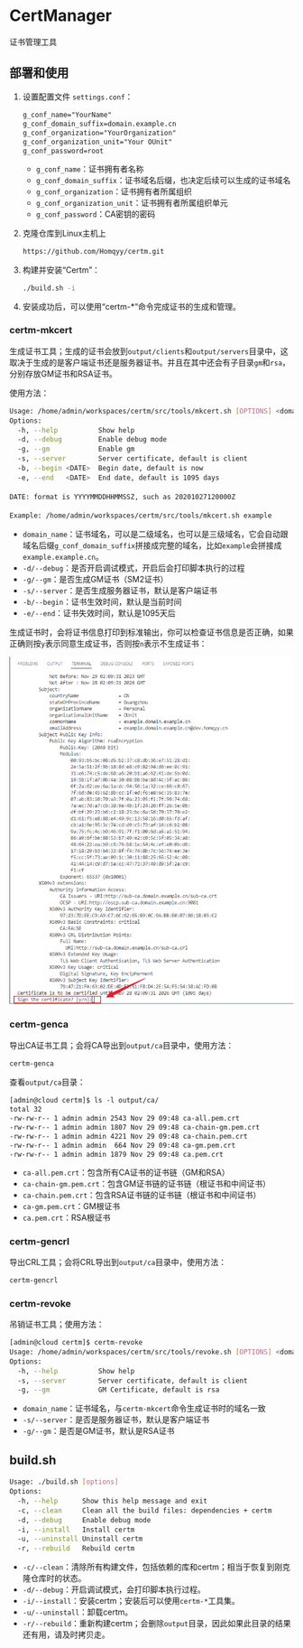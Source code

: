 # CertManager

证书管理工具

## 部署和使用

1. 设置配置文件 `settings.conf`：

    ```text
    g_conf_name="YourName"
    g_conf_domain_suffix=domain.example.cn
    g_conf_organization="YourOrganization"
    g_conf_organization_unit="Your OUnit"
    g_conf_password=root
    ```

    - `g_conf_name`：证书拥有者名称
    - `g_conf_domain_suffix`：证书域名后缀，也决定后续可以生成的证书域名
    - `g_conf_organization`：证书拥有者所属组织
    - `g_conf_organization_unit`：证书拥有者所属组织单元
    - `g_conf_password`：CA密钥的密码

2. 克隆仓库到Linux主机上

    ```bash
    https://github.com/Homqyy/certm.git 
    ```

3. 构建并安装“Certm”：

    ```bash
    ./build.sh -i
    ```

4. 安装成功后，可以使用“certm-*”命令完成证书的生成和管理。

### certm-mkcert

生成证书工具；生成的证书会放到`output/clients`和`output/servers`目录中，这取决于生成的是客户端证书还是服务器证书。并且在其中还会有子目录`gm`和`rsa`，分别存放GM证书和RSA证书。

使用方法：

```bash
Usage: /home/admin/workspaces/certm/src/tools/mkcert.sh [OPTIONS] <domain_name>
Options:
  -h, --help          Show help
  -d, --debug         Enable debug mode
  -g, --gm            Enable gm
  -s, --server        Server certificate, default is client
  -b, --begin <DATE>  Begin date, default is now
  -e, --end   <DATE>  End date, default is 1095 days

DATE: format is YYYYMMDDHHMMSSZ, such as 20201027120000Z

Example: /home/admin/workspaces/certm/src/tools/mkcert.sh example
```

- `domain_name`：证书域名，可以是二级域名，也可以是三级域名，它会自动跟域名后缀`g_conf_domain_suffix`拼接成完整的域名，比如`example`会拼接成`example.example.cn`。
- `-d/--debug`：是否开启调试模式，开启后会打印脚本执行的过程
- `-g/--gm`：是否生成GM证书（SM2证书）
- `-s/--server`：是否生成服务器证书，默认是客户端证书
- `-b/--begin`：证书生效时间，默认是当前时间
- `-e/--end`：证书失效时间，默认是1095天后

生成证书时，会将证书信息打印到标准输出，你可以检查证书信息是否正确，如果正确则按`y`表示同意生成证书，否则按`n`表示不生成证书：

![mkcert-mkcert](/docs/assets/certm-mkcert.png)

### certm-genca

导出CA证书工具；会将CA导出到`output/ca`目录中，使用方法：

```bash
certm-genca
```

查看`output/ca`目录：

```text
[admin@cloud certm]$ ls -l output/ca/
total 32
-rw-rw-r-- 1 admin admin 2543 Nov 29 09:48 ca-all.pem.crt
-rw-rw-r-- 1 admin admin 1807 Nov 29 09:48 ca-chain-gm.pem.crt
-rw-rw-r-- 1 admin admin 4221 Nov 29 09:48 ca-chain.pem.crt
-rw-rw-r-- 1 admin admin  664 Nov 29 09:48 ca-gm.pem.crt
-rw-rw-r-- 1 admin admin 1879 Nov 29 09:48 ca.pem.crt
```

- `ca-all.pem.crt`：包含所有CA证书的证书链（GM和RSA）
- `ca-chain-gm.pem.crt`：包含GM证书链的证书链（根证书和中间证书）
- `ca-chain.pem.crt`：包含RSA证书链的证书链（根证书和中间证书）
- `ca-gm.pem.crt`：GM根证书
- `ca.pem.crt`：RSA根证书

### certm-gencrl

导出CRL工具；会将CRL导出到`output/ca`目录中，使用方法：

```bash
certm-gencrl
```

### certm-revoke

吊销证书工具；使用方法：

```bash
[admin@cloud certm]$ certm-revoke 
Usage: /home/admin/workspaces/certm/src/tools/revoke.sh [OPTIONS] <domain_name>
Options:
  -h, --help          Show help
  -s, --server        Server certificate, default is client
  -g, --gm            GM Certificate, default is rsa
```

- `domain_name`：证书域名，与`certm-mkcert`命令生成证书时的域名一致
- `-s/--server`：是否是服务器证书，默认是客户端证书
- `-g/--gm`：是否是GM证书，默认是RSA证书

## build.sh

```bash
Usage: ./build.sh [options]
Options:
  -h, --help      Show this help message and exit
  -c, --clean     Clean all the build files: dependencies + certm
  -d, --debug     Enable debug mode
  -i, --install   Install certm
  -u, --uninstall Uninstall certm
  -r, --rebuild   Rebuild certm
```

- `-c/--clean`：清除所有构建文件，包括依赖的库和certm；相当于恢复到刚克隆仓库时的状态。
- `-d/--debug`：开启调试模式，会打印脚本执行过程。
- `-i/--install`：安装certm；安装后可以使用`certm-*`工具集。
- `-u/--uninstall`：卸载certm。
- `-r/--rebuild`：重新构建certm；会删除`output`目录，因此如果此目录的结果还有用，请及时拷贝走。